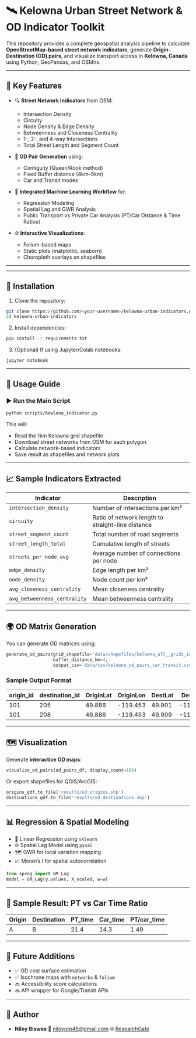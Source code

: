 
# 🛰️ Kelowna Urban Street Network & OD Indicator Toolkit

This repository provides a complete geospatial analysis pipeline to calculate **OpenStreetMap-based street network indicators**, generate **Origin-Destination (OD) pairs**, and visualize transport access in **Kelowna, Canada** using Python, GeoPandas, and OSMnx.

---

## 📌 Key Features

- 🔍 **Street Network Indicators** from OSM:
  - Intersection Density
  - Circuity
  - Node Density & Edge Density
  - Betweenness and Closeness Centrality
  - 1-, 2-, and 4-way Intersections
  - Total Street Length and Segment Count

- 🚦 **OD Pair Generation** using:
  - Contiguity (Queen/Rook method)
  - Fixed Buffer distance (4km–5km)
  - Car and Transit modes

- 🧠 **Integrated Machine Learning Workflow** for:
  - Regression Modeling
  - Spatial Lag and GWR Analysis
  - Public Transport vs Private Car Analysis (PT/Car Distance & Time Ratios)

- 🌐 **Interactive Visualizations**:
  - Folium-based maps
  - Static plots (matplotlib, seaborn)
  - Choropleth overlays on shapefiles

---


---

## 🔧 Installation

1. Clone the repository:
```bash
git clone https://github.com/<your-username>/kelowna-urban-indicators.git
cd kelowna-urban-indicators
````

2. Install dependencies:

```bash
pip install -r requirements.txt
```

3. (Optional) If using Jupyter/Colab notebooks:

```bash
jupyter notebook
```

---

## 🚀 Usage Guide

### ▶️ Run the Main Script

```bash
python scripts/kewlona_indicator.py
```

This will:

* Read the 1km Kelowna grid shapefile
* Download street networks from OSM for each polygon
* Calculate network-based indicators
* Save result as shapefiles and network plots

---

## 📈 Sample Indicators Extracted

| Indicator                    | Description                                       |
| ---------------------------- | ------------------------------------------------- |
| `intersection_density`       | Number of intersections per km²                   |
| `circuity`                   | Ratio of network length to straight-line distance |
| `street_segment_count`       | Total number of road segments                     |
| `street_length_total`        | Cumulative length of streets                      |
| `streets_per_node_avg`       | Average number of connections per node            |
| `edge_density`               | Edge length per km²                               |
| `node_density`               | Node count per km²                                |
| `avg_closeness_centrality`   | Mean closeness centrality                         |
| `avg_betweenness_centrality` | Mean betweenness centrality                       |

---

## 🌍 OD Matrix Generation

You can generate OD matrices using:

```python
generate_od_pairs(grid_shapefile='data/shapefiles/kelowna_all__grids_indicators.shp',
                  buffer_distance_km=4,
                  output_csv='data/csv/kelowna_od_pairs_car_transit.csv')
```

### Sample Output Format

| origin\_id | destination\_id | OriginLat | OriginLon | DestLat | DestLon  | travel\_mode |
| ---------- | --------------- | --------- | --------- | ------- | -------- | ------------ |
| 101        | 205             | 49.886    | -119.453  | 49.901  | -119.489 | car          |
| 101        | 208             | 49.886    | -119.453  | 49.909  | -119.498 | transit      |

---

## 🗺️ Visualization

Generate **interactive OD maps**:

```python
visualize_od_pairs(od_pairs_df, display_count=100)
```

Or export shapefiles for QGIS/ArcGIS:

```python
origins_gdf.to_file('results/od_origins.shp')
destinations_gdf.to_file('results/od_destinations.shp')
```

---

## 📊 Regression & Spatial Modeling

* 🔎 Linear Regression using `sklearn`
* 🌐 Spatial Lag Model using `pysal`
* 🗺️ GWR for local variation mapping
* 📈 Moran’s I for spatial autocorrelation

```python
from spreg import GM_Lag
model = GM_Lag(y.values, X_scaled, w=w)
```

---

## 🧪 Sample Result: PT vs Car Time Ratio

| Origin | Destination | PT\_time | Car\_time | PT/car\_time |
| ------ | ----------- | -------- | --------- | ------------ |
| A      | B           | 21.4     | 14.3      | 1.49         |

---

## 🧠 Future Additions

* ✅ OD cost surface estimation
* ✅ Isochrone maps with `networkx` & `folium`
* 🔜 Accessibility score calculations
* 🔜 API wrapper for Google/Transit APIs

---

## 👤 Author

* **Niloy Biswas**
  📧 [niloyurp48@gmail.com](mailto:niloyurp48@gmail.com)
  🌐 [ResearchGate](https://www.researchgate.net/profile/Niloy-Biswas)



